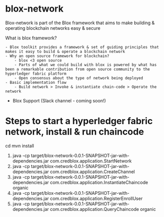 # blox-network
Blox-network is part of the Blox framework that aims to make building &amp; operating blockchain networks easy &amp; secure

What is blox framework?

    - Blox toolkit provides a framework & set of guiding principles that makes it easy to build & operate a blockchain network
    - Why an open source framework for blockchain?
        - blox <3 open source 
        - Parts of what we could build with blox is powered by what has been a remarkable contribution from open source community to the hyperledger fabric platform
        - Open consensus about the type of network being deployed
    - Basic implementation flow
        - Build network > Invoke & instantiate chain-code > Operate the network

- Blox Support (Slack channel - coming soon!)


# Steps to start a hyperledger fabric network, install & run chaincode 

cd <your-repository-base-directory>
mvn install
1. java -cp target/blox-network-0.0.1-SNAPSHOT-jar-with-dependencies.jar com.credblox.application.StartNetwork
2. java -cp target/blox-network-0.0.1-SNAPSHOT-jar-with-dependencies.jar com.credblox.application.CreateChannel
3. java -cp target/blox-network-0.0.1-SNAPSHOT-jar-with-dependencies.jar com.credblox.application.InstantiateChaincode organic
4. java -cp target/blox-network-0.0.1-SNAPSHOT-jar-with-dependencies.jar com.credblox.application.RegisterEnrollUser
5. java -cp target/blox-network-0.0.1-SNAPSHOT-jar-with-dependencies.jar com.credblox.application.QueryChaincode organic
